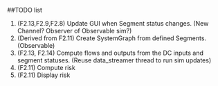 ##TODO list
1. (F2.13,F2.9,F2.8) Update GUI when Segment status changes. (New Channel? Observer of Observable sim?)
2. (Derived from F2.11)  Create SystemGraph from defined Segments. (Observable)
3. (F2.13, F2.14)  Compute flows and outputs from the DC inputs and segment statuses. (Reuse data_streamer thread to run sim updates)
4. (F2.11)  Compute risk
5. (F2.11)  Display risk

